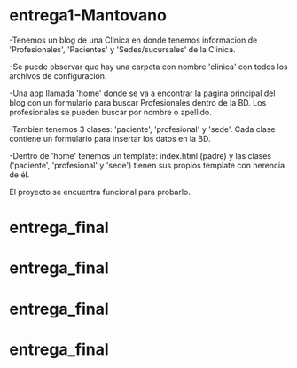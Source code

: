# entrega1-Mantovano

-Tenemos un blog de una Clinica en donde tenemos informacion de 'Profesionales', 'Pacientes' y 'Sedes/sucursales' de la Clinica.

-Se puede observar que hay una carpeta con nombre 'clinica' con todos los archivos de configuracion. 

-Una app llamada 'home' donde se va a encontrar la pagina principal del blog con un formulario para buscar Profesionales dentro de la BD. Los profesionales
se pueden buscar por nombre o apellido.

-Tambien tenemos 3 clases: 'paciente', 'profesional' y 'sede'. Cada clase contiene un formulario para insertar los datos en la BD. 

-Dentro de 'home' tenemos un template: index.html (padre) y las clases ('paciente', 'profesional' y 'sede') tienen sus propios template con 
herencia de él.

El proyecto se encuentra funcional para probarlo. 



# entrega_final
# entrega_final
# entrega_final
# entrega_final
